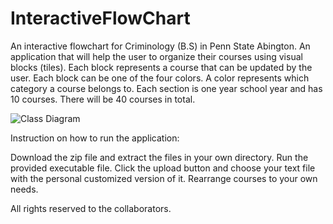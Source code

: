 # InteractiveFlowChart

An interactive flowchart for Criminology (B.S) in Penn State Abington.
An application that will help the user to organize their courses using visual blocks (tiles).
Each block represents a course that can be updated by the user.
Each block can be one of the four colors.
A color represents which category a course belongs to.
Each section is one year school year and has 10 courses.
There will be 40 courses in total. 

![Class Diagram](https://user-images.githubusercontent.com/67917151/206078015-8fb3c924-fb87-45c6-beed-fb33bf1617cb.png)



Instruction on how to run the application:

Download the zip file and extract the files in your own directory.
Run the provided executable file.
Click the upload button and choose your text file with the personal customized version of it.
Rearrange courses to your own needs.


All rights reserved to the collaborators.
